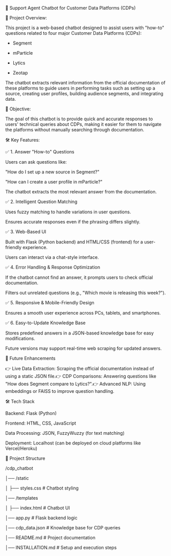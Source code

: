 🌟 Support Agent Chatbot for Customer Data Platforms (CDPs)

📝 Project Overview:

This project is a web-based chatbot designed to assist users with "how-to" questions related to four major Customer Data Platforms (CDPs):

* Segment

* mParticle

* Lytics

* Zeotap

The chatbot extracts relevant information from the official documentation of these platforms to guide users in performing tasks such as setting up a source, creating user profiles, building audience segments, and integrating data.

🎯 Objective:

  The goal of this chatbot is to provide quick and accurate responses to users' technical queries about CDPs, making it easier for them to navigate the platforms without manually searching through documentation.

🛠️ Key Features:

✅ 1. Answer "How-to" Questions

Users can ask questions like:

"How do I set up a new source in Segment?"

"How can I create a user profile in mParticle?"

The chatbot extracts the most relevant answer from the documentation.

✅ 2. Intelligent Question Matching

Uses fuzzy matching to handle variations in user questions.

Ensures accurate responses even if the phrasing differs slightly.

✅ 3. Web-Based UI

Built with Flask (Python backend) and HTML/CSS (frontend) for a user-friendly experience.

Users can interact via a chat-style interface.

✅ 4. Error Handling & Response Optimization

If the chatbot cannot find an answer, it prompts users to check official documentation.

Filters out unrelated questions (e.g., "Which movie is releasing this week?").

✅ 5. Responsive & Mobile-Friendly Design

Ensures a smooth user experience across PCs, tablets, and smartphones.

✅ 6. Easy-to-Update Knowledge Base

Stores predefined answers in a JSON-based knowledge base for easy modifications.

Future versions may support real-time web scraping for updated answers.

🚀 Future Enhancements

👉 Live Data Extraction: Scraping the official documentation instead of using a static JSON file.👉 CDP Comparisons: Answering questions like "How does Segment compare to Lytics?".👉 Advanced NLP: Using embeddings or FAISS to improve question handling.

🛠️ Tech Stack

Backend: Flask (Python)

Frontend: HTML, CSS, JavaScript

Data Processing: JSON, FuzzyWuzzy (for text matching)

Deployment: Localhost (can be deployed on cloud platforms like Vercel/Heroku)

📂 Project Structure

/cdp_chatbot

│── /static

│   ├── styles.css         # Chatbot styling

│── /templates

│   ├── index.html         # Chatbot UI

│── app.py                 # Flask backend logic

│── cdp_data.json          # Knowledge base for CDP queries

│── README.md              # Project documentation

│── INSTALLATION.md        # Setup and execution steps




